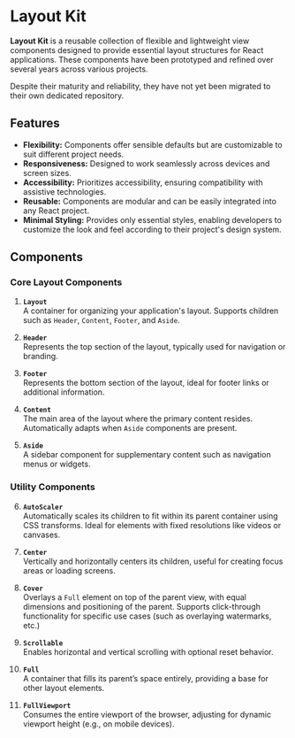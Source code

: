 # Layout Kit

**Layout Kit** is a reusable collection of flexible and lightweight view components designed to provide essential layout structures for React applications. These components have been prototyped and refined over several years across various projects.

Despite their maturity and reliability, they have not yet been migrated to their own dedicated repository.

## Features

- **Flexibility:** Components offer sensible defaults but are customizable to suit different project needs.
- **Responsiveness:** Designed to work seamlessly across devices and screen sizes.
- **Accessibility:** Prioritizes accessibility, ensuring compatibility with assistive technologies.
- **Reusable:** Components are modular and can be easily integrated into any React project.
- **Minimal Styling:** Provides only essential styles, enabling developers to customize the look and feel according to their project's design system.

## Components

### Core Layout Components

1. **`Layout`**  
  A container for organizing your application's layout. Supports children such as `Header`, `Content`, `Footer`, and `Aside`.

2. **`Header`**  
   Represents the top section of the layout, typically used for navigation or branding.

3. **`Footer`**  
   Represents the bottom section of the layout, ideal for footer links or additional information.

4. **`Content`**  
   The main area of the layout where the primary content resides. Automatically adapts when `Aside` components are present.

5. **`Aside`**  
   A sidebar component for supplementary content such as navigation menus or widgets.

### Utility Components

6. **`AutoScaler`**  
   Automatically scales its children to fit within its parent container using CSS transforms. Ideal for elements with fixed resolutions like videos or canvases.

7. **`Center`**  
   Vertically and horizontally centers its children, useful for creating focus areas or loading screens.

8. **`Cover`**  
   Overlays a `Full` element on top of the parent view, with equal dimensions and positioning of the parent. Supports click-through functionality for specific use cases (such as overlaying watermarks, etc.)

9. **`Scrollable`**  
   Enables horizontal and vertical scrolling with optional reset behavior.

10. **`Full`**  
    A container that fills its parent’s space entirely, providing a base for other layout elements.

11. **`FullViewport`**  
    Consumes the entire viewport of the browser, adjusting for dynamic viewport height (e.g., on mobile devices).


